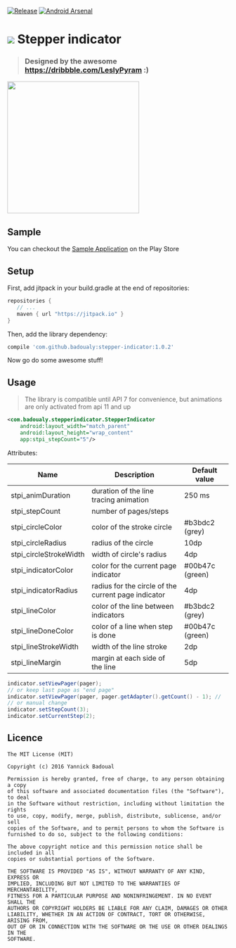 [![Release](https://jitpack.io/v/badoualy/stepper-indicator.svg)](https://jitpack.io/#badoualy/stepper-indicator)
[![Android Arsenal](https://img.shields.io/badge/Android%20Arsenal-stepper--indicator-green.svg?style=true)](https://android-arsenal.com/details/1/3711)

# ![](https://github.com/badoualy/stepper-indicator/blob/master/sample/src/main/res/mipmap-mdpi/ic_launcher.png) Stepper indicator
> ### Designed by the awesome https://dribbble.com/LeslyPyram :)

<img src="https://github.com/badoualy/stepper-indicator/blob/master/ART/screen.gif" width="300">

Sample
----------------

You can checkout the [Sample Application](https://play.google.com/store/apps/details?id=com.badoualy.stepperindicator.sample) on the Play Store

Setup
----------------

First, add jitpack in your build.gradle at the end of repositories:
 ```gradle
repositories {
    // ...       
    maven { url "https://jitpack.io" }
}
```

Then, add the library dependency:
```gradle
compile 'com.github.badoualy:stepper-indicator:1.0.2'
```

Now go do some awesome stuff!

Usage
----------------
> The library is compatible until API 7 for convenience, but animations are only activated from api 11 and up

```xml
<com.badoualy.stepperindicator.StepperIndicator
    android:layout_width="match_parent"
    android:layout_height="wrap_content"
    app:stpi_stepCount="5"/>
```

Attributes:

| Name                   | Description                                         | Default value   |
|------------------------|-----------------------------------------------------|-----------------|
| stpi_animDuration      | duration of the line tracing animation              | 250 ms          |
| stpi_stepCount         | number of pages/steps                               |                 |
| stpi_circleColor       | color of the stroke circle                          | #b3bdc2 (grey)  |
| stpi_circleRadius      | radius of the circle                                | 10dp            |
| stpi_circleStrokeWidth | width of circle's radius                            | 4dp             |
| stpi_indicatorColor    | color for the current page indicator                | #00b47c (green) |
| stpi_indicatorRadius   | radius for the circle of the current page indicator | 4dp             |
| stpi_lineColor         | color of the line between indicators                | #b3bdc2 (grey)  |
| stpi_lineDoneColor     | color of a line when step is done                   | #00b47c (green) |
| stpi_lineStrokeWidth   | width of the line stroke                            | 2dp             |
| stpi_lineMargin        | margin at each side of the line                     | 5dp             |

```java
indicator.setViewPager(pager);
// or keep last page as "end page"
indicator.setViewPager(pager, pager.getAdapter().getCount() - 1); //
// or manual change
indicator.setStepCount(3);
indicator.setCurrentStep(2);
```

Licence
----------------
```
The MIT License (MIT)

Copyright (c) 2016 Yannick Badoual

Permission is hereby granted, free of charge, to any person obtaining a copy
of this software and associated documentation files (the "Software"), to deal
in the Software without restriction, including without limitation the rights
to use, copy, modify, merge, publish, distribute, sublicense, and/or sell
copies of the Software, and to permit persons to whom the Software is
furnished to do so, subject to the following conditions:

The above copyright notice and this permission notice shall be included in all
copies or substantial portions of the Software.

THE SOFTWARE IS PROVIDED "AS IS", WITHOUT WARRANTY OF ANY KIND, EXPRESS OR
IMPLIED, INCLUDING BUT NOT LIMITED TO THE WARRANTIES OF MERCHANTABILITY,
FITNESS FOR A PARTICULAR PURPOSE AND NONINFRINGEMENT. IN NO EVENT SHALL THE
AUTHORS OR COPYRIGHT HOLDERS BE LIABLE FOR ANY CLAIM, DAMAGES OR OTHER
LIABILITY, WHETHER IN AN ACTION OF CONTRACT, TORT OR OTHERWISE, ARISING FROM,
OUT OF OR IN CONNECTION WITH THE SOFTWARE OR THE USE OR OTHER DEALINGS IN THE
SOFTWARE.
```
